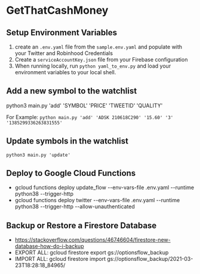# GetThatCashMoney

## Setup Environment Variables
1. create an `.env.yaml` file from the `sample.env.yaml` and populate with your Twitter and Robinhood Credentials
2. Create a `serviceAccountKey.json` file from your Firebase configuration
3. When running locally, run `python yaml_to_env.py` and load your environment variables to your local shell.

## Add a new symbol to the watchlist
python3 main.py 'add' 'SYMBOL' 'PRICE' 'TWEETID' 'QUALITY'

For Example: 
```python main.py 'add' 'ADSK 210618C290' '15.60' '3' '1385299336263831555'```

## Update symbols in the watchlist
```python3 main.py 'update'```

## Deploy to Google Cloud Functions
- gcloud functions deploy update_flow --env-vars-file .env.yaml --runtime python38 --trigger-http
- gcloud functions deploy twitter --env-vars-file .env.yaml --runtime python38 --trigger-http --allow-unauthenticated

## Backup or Restore a Firestore Database
- https://stackoverflow.com/questions/46746604/firestore-new-database-how-do-i-backup
-   EXPORT ALL: gcloud firestore export gs://optionsflow_backup
-   IMPORT ALL: gcloud firestore import gs://optionsflow_backup/2021-03-23T18:28:18_84965/ 

